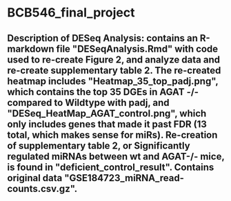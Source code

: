 # BCB546_final_project

## Description of DESeq Analysis: contains an R-markdown file "DESeqAnalysis.Rmd" with code used to re-create Figure 2, and analyze data and re-create supplementary table 2. The re-created heatmap includes "Heatmap_35_top_padj.png", which contains the top 35 DGEs in AGAT -/- compared to Wildtype with padj, and "DESeq_HeatMap_AGAT_control.png", which only includes genes that made it past FDR (13 total, which makes sense for miRs). Re-creation of supplementary table 2, or Significantly regulated miRNAs between wt and AGAT-/- mice, is found in "deficient_control_result". Contains original data "GSE184723_miRNA_read-counts.csv.gz". 
